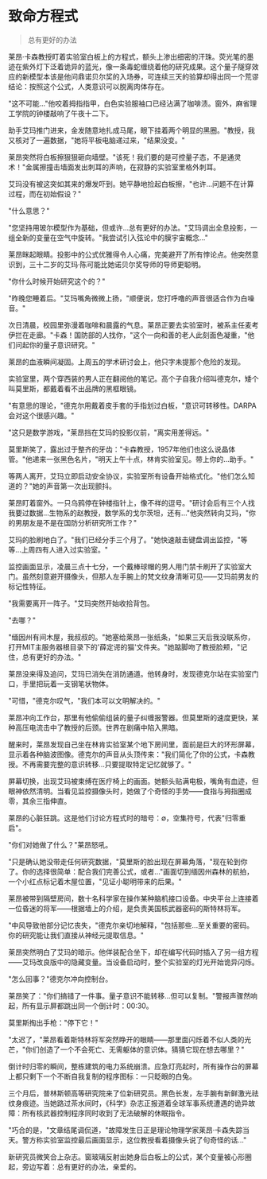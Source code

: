 # 致命方程式

> 总有更好的办法

莱昂·卡森教授盯着实验室白板上的方程式，额头上渗出细密的汗珠。荧光笔的墨迹在紫外灯下泛着诡异的蓝光，像一条毒蛇缠绕着他的研究成果。这个量子隧穿效应的新模型本该是他问鼎诺贝尔奖的入场券，可连续三天的验算却得出同一个荒谬结论：按照这个公式，人类意识可以脱离肉体存在。

"这不可能..."他咬着拇指指甲，白色实验服袖口已经沾满了咖啡渍。窗外，麻省理工学院的钟楼敲响了午夜十二下。

助手艾玛推门进来，金发随意地扎成马尾，眼下挂着两个明显的黑圈。"教授，我又核对了一遍数据，"她将平板电脑递过来，"结果没变。"

莱昂突然将白板擦狠狠砸向墙壁。"该死！我们要的是可控量子态，不是通灵术！"金属擦撞击墙面发出刺耳的声响，在寂静的实验室里格外刺耳。

艾玛没有被这突如其来的爆发吓到。她平静地捡起白板擦，"也许...问题不在计算过程，而在初始假设？"

"什么意思？"

"您坚持用玻尔模型作为基础，但或许...总有更好的办法。"艾玛调出全息投影，一组全新的变量在空气中旋转。"我尝试引入弦论中的膜宇宙概念..."

莱昂眯起眼睛。投影中的公式优雅得令人心痛，完美避开了所有悖论点。他突然意识到，三十二岁的艾玛·陈可能比她诺贝尔奖导师的导师更聪明。

"你什么时候开始研究这个的？"

"昨晚您睡着后。"艾玛嘴角微微上扬，"顺便说，您打呼噜的声音很适合作为白噪音。"

次日清晨，校园里弥漫着咖啡和晨露的气息。莱昂正要去实验室时，被系主任麦考伊拦在走廊。"卡森！国防部的人找你，"这个一向和善的老人此刻面色凝重，"他们问起你的量子意识研究。"

莱昂的血液瞬间凝固。上周五的学术研讨会上，他只字未提那个危险的发现。

实验室里，两个穿西装的男人正在翻阅他的笔记。高个子自我介绍叫德克尔，矮个叫莫里斯，都戴着看不出品牌的黑框眼镜。

"有意思的理论，"德克尔用戴着皮手套的手指划过白板，"意识可转移性。DARPA会对这个很感兴趣。"

"这只是数学游戏，"莱昂挡在艾玛的投影仪前，"离实用差得远。"

莫里斯笑了，露出过于整齐的牙齿："卡森教授，1957年他们也这么说晶体管。"他递来一张黑色名片，"明天上午十点，林肯实验室见。带上你的...助手。"

等两人离开，艾玛立即启动安全协议，实验室所有设备开始格式化。"他们怎么知道的？"她的声音第一次出现颤抖。

莱昂盯着窗外。一只乌鸦停在钟楼指针上，像不祥的逗号。"研讨会后有三个人找我要过数据...生物系的赵教授，数学系的戈尔茨坦，还有..."他突然转向艾玛，"你的男朋友是不是在国防分析研究所工作？"

艾玛的脸刷地白了。"我们已经分手三个月了。"她快速敲击键盘调出监控，"等等...上周四有人进入过实验室。"

监控画面显示，凌晨三点十七分，一个戴棒球帽的男人用门禁卡刷开了实验室大门。虽然刻意避开摄像头，但那人左手腕上的梵文纹身清晰可见——艾玛前男友的标记性特征。

"我需要离开一阵子。"艾玛突然开始收拾背包。

"去哪？"

"缅因州有间木屋，我叔叔的。"她塞给莱昂一张纸条，"如果三天后我没联系你，打开MIT主服务器根目录下的'薛定谔的猫'文件夹。"她踮脚吻了教授脸颊，"记住，总有更好的办法。"

莱昂没来得及追问，艾玛已消失在消防通道。他转身时，发现德克尔站在实验室门口，手里把玩着一支钢笔状物体。

"可惜，"德克尔叹气，"我们本可以文明解决的。"

莱昂冲向工作台，那里有他偷偷组装的量子纠缠报警器。但莫里斯的速度更快，某种高压电流击中了教授的后颈。世界在剧痛中陷入黑暗。

醒来时，莱昂发现自己坐在林肯实验室某个地下房间里，面前是巨大的环形屏幕，显示着各种脑波图像。德克尔的声音从头顶传来："我们简化了你的公式，卡森教授。不再需要完整的意识转移...只要提取特定记忆就够了。"

屏幕切换，出现艾玛被束缚在医疗椅上的画面。她额头贴满电极，嘴角有血迹，但眼神依然清明。当看见监控摄像头时，她做了个奇怪的手势——食指与拇指圈成零，其余三指伸直。

莱昂的心脏狂跳。这是他们讨论方程式时的暗号：∅，空集符号，代表"归零重启"。

"你们对她做了什么？"莱昂怒吼。

"只是确认她没带走任何研究数据，"莫里斯的脸出现在屏幕角落，"现在轮到你了。你的选择很简单：配合我们完善公式，或者..."画面切到缅因州森林的航拍，一个小红点标记着木屋位置，"见证小聪明带来的后果。"

莱昂被带到隔壁房间，数十名科学家在操作某种脑机接口设备。中央平台上连接着一位昏迷的将军——根据墙上的介绍，是负责美国核武器密码的斯特林将军。

"中风导致他部分记忆丧失，"德克尔亲切地解释，"包括那些...至关重要的密码。你的研究能让我们直接从神经元提取信息。"

莱昂突然明白了艾玛的暗示。他佯装配合坐下，却在编写代码时插入了另一组方程——艾玛改良版中的隐藏变量。当设备启动时，整个实验室的灯光开始诡异闪烁。

"怎么回事？"德克尔冲向控制台。

莱昂笑了："你们搞错了一件事。量子意识不能转移...但可以复制。"警报声骤然响起，所有显示屏都跳出同一个倒计时：00:30。

莫里斯掏出手枪："停下它！"

"太迟了，"莱昂看着斯特林将军突然睁开的眼睛——那里面闪烁着不似人类的光芒，"你们创造了一个不会死亡、无需躯体的意识体。猜猜它现在想去哪里？"

倒计时归零的瞬间，整栋建筑的电力系统崩溃。应急灯亮起时，所有操作台的屏幕上都只剩下一个不断自我复制的程序图标：一只眨眼的白兔。

三个月后，普林斯顿高等研究院来了位新研究员。黑色长发，左手腕有新鲜激光祛纹身痕迹。当她路过茶水间时，《科学》杂志正报道着全球军事系统遭遇的诡异故障：所有核武器控制程序同时收到了无法破解的休眠指令。

"巧合的是，"文章结尾调侃道，"故障发生日正是理论物理学家莱昂·卡森失踪当天。警方称实验室监控最后画面显示，这位教授看着摄像头说了句奇怪的话..."

新研究员微笑合上杂志。窗玻璃反射出她身后白板上的公式，某个变量被心形圈起，旁边写着：总有更好的办法，亲爱的。